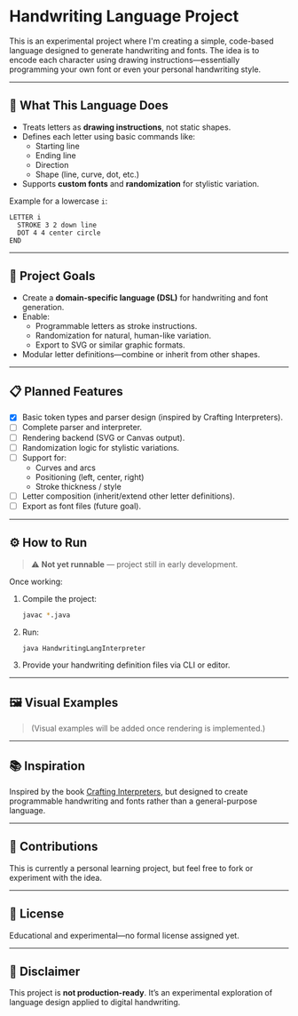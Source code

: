 # Handwriting Language Project

This is an experimental project where I'm creating a simple, code-based language designed to generate handwriting and fonts. The idea is to encode each character using drawing instructions—essentially programming your own font or even your personal handwriting style.

---

## 🎨 What This Language Does

- Treats letters as **drawing instructions**, not static shapes.
- Defines each letter using basic commands like:
  - Starting line
  - Ending line
  - Direction
  - Shape (line, curve, dot, etc.)
- Supports **custom fonts** and **randomization** for stylistic variation.

Example for a lowercase `i`:

```
LETTER i
  STROKE 3 2 down line
  DOT 4 4 center circle
END
```

---

## 🚀 Project Goals

- Create a **domain-specific language (DSL)** for handwriting and font generation.
- Enable:
  - Programmable letters as stroke instructions.
  - Randomization for natural, human-like variation.
  - Export to SVG or similar graphic formats.
- Modular letter definitions—combine or inherit from other shapes.

---

## 📋 Planned Features

- [x] Basic token types and parser design (inspired by Crafting Interpreters).
- [ ] Complete parser and interpreter.
- [ ] Rendering backend (SVG or Canvas output).
- [ ] Randomization logic for stylistic variations.
- [ ] Support for:
  - Curves and arcs
  - Positioning (left, center, right)
  - Stroke thickness / style
- [ ] Letter composition (inherit/extend other letter definitions).
- [ ] Export as font files (future goal).

---

## ⚙️ How to Run

> ⚠️ **Not yet runnable** — project still in early development.

Once working:
1. Compile the project:
   ```bash
   javac *.java
   ```

2. Run:
   ```bash
   java HandwritingLangInterpreter
   ```

3. Provide your handwriting definition files via CLI or editor.

---

## 🖼️ Visual Examples

> (Visual examples will be added once rendering is implemented.)

---

## 📚 Inspiration

Inspired by the book [Crafting Interpreters](https://craftinginterpreters.com/), but designed to create programmable handwriting and fonts rather than a general-purpose language.

---

## 🤝 Contributions

This is currently a personal learning project, but feel free to fork or experiment with the idea.

---

## 📄 License

Educational and experimental—no formal license assigned yet.

---

## 🚧 Disclaimer

This project is **not production-ready**. It’s an experimental exploration of language design applied to digital handwriting.
